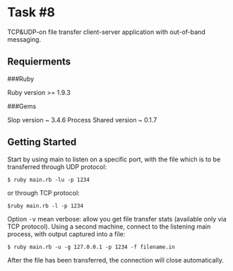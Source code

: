 Task #8
=======

TCP&UDP-on file transfer client-server application with out-of-band messaging.

Requierments
------------

###Ruby

Ruby version >= 1.9.3

###Gems

Slop version ~ 3.4.6
Process Shared version ~ 0.1.7

Getting Started
---------------

Start by using main to listen on a specific port, with the file which is to be transferred through UDP protocol:

    $ ruby main.rb -lu -p 1234

or through TCP protocol:

    $ruby main.rb -l -p 1234

Option <tt>-v</tt> mean verbose: allow you get file transfer stats (available only via TCP protocol).
Using a second machine, connect to the listening main process, with output captured into a file:

    $ ruby main.rb -u -g 127.0.0.1 -p 1234 -f filename.in

After the file has been transferred, the connection will close automatically.